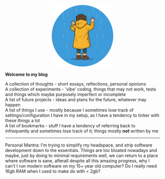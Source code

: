 <div align=center>
<img width="200" src="./noraincheck_notext-modified.png"/>
</div>

**Welcome to my blog**

A collection of thoughts - short essays, reflections, personal opinions  
A collection of experiments - 'vibe' coding, things that may not work, tests and things which maybe purposely imperfect or incomplete  
A list of future projects - ideas and plans for the future, whatever may happen  
A list of things I use - mostly because I sometimes lose track of settings/configuration I have in my setup, as I have a tendency to tinker with these things a lot  
A list of bookmarks - stuff I have a tendency of referring back to infrequently and sometimes lose track of it; things mostly **not** written by me  

---

Personal Mantra: I'm trying to simplify my headspace, and strip software development down to the essentials. Things are too bloated nowadays and maybe, just by doing to minimal requirements well, we can return to a place where software is sane, afterall despite all this amazing progress, why I can't I run modern software on my 15+ year old computer? Do I really need 16gb RAM when I used to make do with < 2gb?
